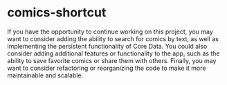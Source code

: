 # comics-shortcut
If you have the opportunity to continue working on this project, you may want to consider adding the ability to search for comics by text, as well as implementing the persistent functionality of Core Data. You could also consider adding additional features or functionality to the app, such as the ability to save favorite comics or share them with others. Finally, you may want to consider refactoring or reorganizing the code to make it more maintainable and scalable.

